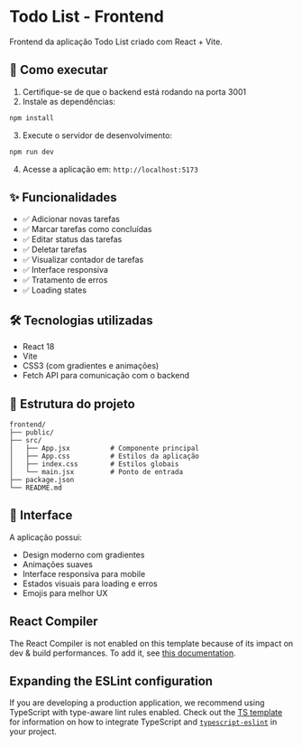 # Todo List - Frontend

Frontend da aplicação Todo List criado com React + Vite.

## 🚀 Como executar

1. Certifique-se de que o backend está rodando na porta 3001
2. Instale as dependências:
```bash
npm install
```

3. Execute o servidor de desenvolvimento:
```bash
npm run dev
```

4. Acesse a aplicação em: `http://localhost:5173`

## ✨ Funcionalidades

- ✅ Adicionar novas tarefas
- ✅ Marcar tarefas como concluídas
- ✅ Editar status das tarefas
- ✅ Deletar tarefas
- ✅ Visualizar contador de tarefas
- ✅ Interface responsiva
- ✅ Tratamento de erros
- ✅ Loading states

## 🛠️ Tecnologias utilizadas

- React 18
- Vite
- CSS3 (com gradientes e animações)
- Fetch API para comunicação com o backend

## 📁 Estrutura do projeto

```
frontend/
├── public/
├── src/
│   ├── App.jsx          # Componente principal
│   ├── App.css          # Estilos da aplicação
│   ├── index.css        # Estilos globais
│   └── main.jsx         # Ponto de entrada
├── package.json
└── README.md
```

## 🎨 Interface

A aplicação possui:
- Design moderno com gradientes
- Animações suaves
- Interface responsiva para mobile
- Estados visuais para loading e erros
- Emojis para melhor UX

## React Compiler

The React Compiler is not enabled on this template because of its impact on dev & build performances. To add it, see [this documentation](https://react.dev/learn/react-compiler/installation).

## Expanding the ESLint configuration

If you are developing a production application, we recommend using TypeScript with type-aware lint rules enabled. Check out the [TS template](https://github.com/vitejs/vite/tree/main/packages/create-vite/template-react-ts) for information on how to integrate TypeScript and [`typescript-eslint`](https://typescript-eslint.io) in your project.
